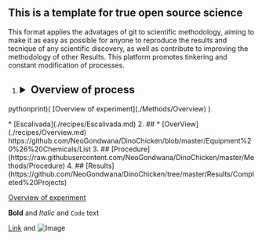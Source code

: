 ## This is a template for true open source science
This format applies the advatages of git to scientific methodology, aiming to make it as easy as possible for anyone to reproduce the results and tecnique of any scientific discovery, as well as contribute to improving the methodology of other Results. This platform promotes tinkering and constant modification of processes. 

1. ## <details><summary>Overview of process</summary>
<p>
  pythonprint)(
  [Overview of experiment](./Methods/Overview)
  )
  </p>
* [Escalivada](./recipes/Escalivada.md)
2. ## * [OverView](./recipes/Overview.md)
https://github.com/NeoGondwana/DinoChicken/blob/master/Equipment%20%26%20Chemicals/List
3. ## [Procedure](https://raw.githubusercontent.com/NeoGondwana/DinoChicken/master/Methods/Procedure)
4. ## [Results](https://github.com/NeoGondwana/DinoChicken/tree/master/Results/Completed%20Projects)

  [Overview of experiment](./Methods/Overview)



**Bold** and _Italic_ and `Code` text

[Link](url) and ![Image](src)
```
